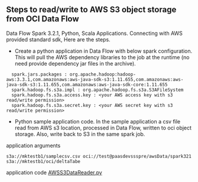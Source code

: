 ## Steps to read/write to AWS S3 object storage from OCI Data Flow

Data Flow Spark 3.2.1, Python, Scala Applications. Connecting with AWS provided standard sdk, Here are the steps.

* Create a python application in Data Flow with below spark configuration. This will pull the AWS dependency libraries to the job at the runtime (no need provide dependency jar files in the archive).

```
  spark.jars.packages : org.apache.hadoop:hadoop-aws:3.3.1,com.amazonaws:aws-java-sdk-s3:1.11.655,com.amazonaws:aws-java-sdk-s3:1.11.655,com.amazonaws:aws-java-sdk-core:1.11.655
  spark.hadoop.fs.s3a.impl : org.apache.hadoop.fs.s3a.S3AFileSystem
  spark.hadoop.fs.s3a.access.key : <your AWS access key with s3 read/write permission>
  spark.hadoop.fs.s3a.secret.key : <your AWS secret key with s3 read/write permission>
```
* Python sample application code. In the sample application a csv file read from AWS s3 location, processed in Data Flow, written to oci object storage. Also, write back to S3 in the same spark job.

application arguments
```
s3a://mktestb1/samplecsv.csv oci://test@paasdevssspre/awsData/spark321 s3a://mktestb1/oci/deltaTabe
```
application code [AWSS3DataReader.py](https://github.com/lnmohankumar/oci-dataflow/blob/main/quick-start/oci-df-sample-py/AWSS3DataReader.py)
